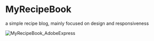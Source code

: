# MyRecipeBook
a simple recipe blog, mainly focused on design and responsiveness


![MyRecipeBook_AdobeExpress](https://user-images.githubusercontent.com/37576155/235277063-d4530ce5-482f-4d99-b699-78d255847cf1.gif)
